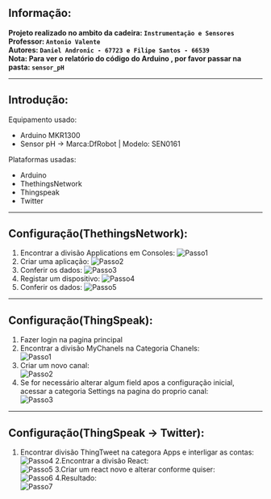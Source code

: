 ## Informação:
**Projeto realizado no ambito da cadeira: `Instrumentação e Sensores`  
Professor: `Antonio Valente`  
Autores: `Daniel Andronic - 67723 e Filipe Santos - 66539`  
Nota: Para ver o relatório do código do Arduino , por favor passar na pasta: `sensor_pH`**

_____________________________________________________________

## Introdução:
Equipamento usado: 
  - Arduino MKR1300 
  - Sensor pH -> Marca:DfRobot | Modelo: SEN0161  

Plataformas usadas:
  - Arduino
  - ThethingsNetwork
  - Thingspeak
  - Twitter

_____________________________________________________________

## Configuração(ThethingsNetwork):
1. Encontrar a divisão Applications em Consoles:
![Passo1](https://github.com/m3adn/sensor_pH-Arduino/blob/master/img/thing1.png)
2. Criar uma aplicação:
![Passo2](https://github.com/m3adn/sensor_pH-Arduino/blob/master/img/thing2.png)
3. Conferir os dados:
![Passo3](https://github.com/m3adn/sensor_pH-Arduino/blob/master/img/thing3.png)
4. Registar um dispositivo:
![Passo4](https://github.com/m3adn/sensor_pH-Arduino/blob/master/img/thing4.png)
5. Conferir os dados:
![Passo5](https://github.com/m3adn/sensor_pH-Arduino/blob/master/img/thing5.png)

_______________________________________________________________

## Configuração(ThingSpeak):
1. Fazer login na pagina principal    
2. Encontrar a divisão MyChanels na Categoria Chanels:  
![Passo1](https://github.com/m3adn/sensor_pH-Arduino/blob/master/img/speak12.png)
3. Criar um novo canal:  
![Passo2](https://github.com/m3adn/sensor_pH-Arduino/blob/master/img/speak22.png)
4. Se for necessário alterar algum field apos a configuração inicial, acessar a categoria Settings na pagina do proprio canal:  
![Passo3](https://github.com/m3adn/sensor_pH-Arduino/blob/master/img/speak32.png)
________________________________________________________________

## Configuração(ThingSpeak -> Twitter):
1. Encontrar divisão ThingTweet na categora Apps e interligar as contas:    
![Passo4](https://github.com/m3adn/sensor_pH-Arduino/blob/master/img/speak7.png)
2.Encontrar a divisão React:   
![Passo5](https://github.com/m3adn/sensor_pH-Arduino/blob/master/img/speak5.png)
3.Criar um react novo e alterar conforme quiser:   
![Passo6](https://github.com/m3adn/sensor_pH-Arduino/blob/master/img/speak6.png)
4.Resultado:  
![Passo7](https://github.com/m3adn/sensor_pH-Arduino/blob/master/img/speak9.png)

